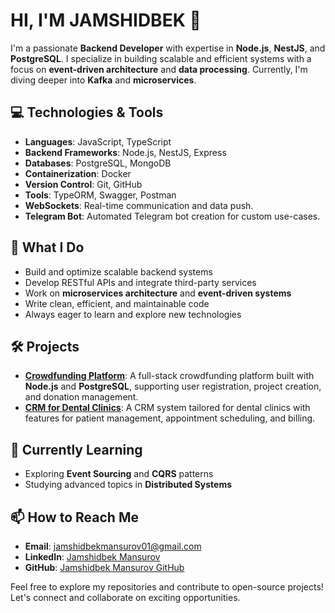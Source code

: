 # **HI, I'M JAMSHIDBEK 👋**

I'm a passionate **Backend Developer** with expertise in **Node.js**, **NestJS**, and **PostgreSQL**. I specialize in building scalable and efficient systems with a focus on **event-driven architecture** and **data processing**. Currently, I'm diving deeper into **Kafka** and **microservices**.

## 💻 Technologies & Tools

- **Languages**: JavaScript, TypeScript
- **Backend Frameworks**: Node.js, NestJS, Express
- **Databases**: PostgreSQL, MongoDB
- **Containerization**: Docker
- **Version Control**: Git, GitHub
- **Tools**: TypeORM, Swagger, Postman
- **WebSockets**: Real-time communication and data push.
- **Telegram Bot**: Automated Telegram bot creation for custom use-cases.

## 🚀 What I Do

- Build and optimize scalable backend systems
- Develop RESTful APIs and integrate third-party services
- Work on **microservices architecture** and **event-driven systems**
- Write clean, efficient, and maintainable code
- Always eager to learn and explore new technologies

## 🛠️ Projects

- **[Crowdfunding Platform](https://github.com/jamshidbekman/SmartStart)**: A full-stack crowdfunding platform built with **Node.js** and **PostgreSQL**, supporting user registration, project creation, and donation management.
- **[CRM for Dental Clinics](https://github.com/jamshidbekman/denta-plus)**: A CRM system tailored for dental clinics with features for patient management, appointment scheduling, and billing.

## 🌱 Currently Learning

- Exploring **Event Sourcing** and **CQRS** patterns
- Studying advanced topics in **Distributed Systems**

## 📫 How to Reach Me

- **Email**: jamshidbekmansurov01@gmail.com
- **LinkedIn**: [Jamshidbek Mansurov](https://www.linkedin.com/in/jamshidbek-mansurov-699a26270)
- **GitHub**: [Jamshidbek Mansurov GitHub](https://github.com/jamshidbekman)

Feel free to explore my repositories and contribute to open-source projects! Let's connect and collaborate on exciting opportunities.
